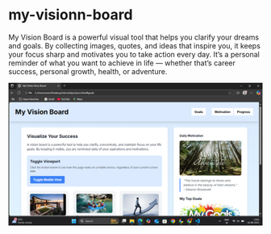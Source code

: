 # my-visionn-board
My Vision Board is a powerful visual tool that helps you clarify your dreams and goals. By collecting images, quotes, and ideas that inspire you, it keeps your focus sharp and motivates you to take action every day. It’s a personal reminder of what you want to achieve in life — whether that’s career success, personal growth, health, or adventure.




![image alt](https://github.com/Srividhyadiya/my-visionn-board/blob/main/Screenshot%20(414).png?raw=true)
